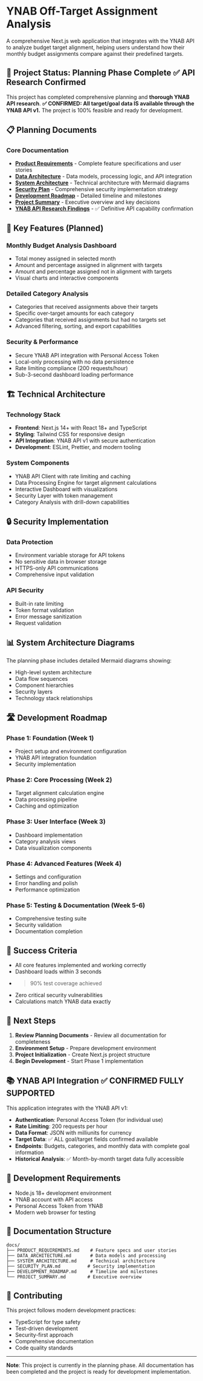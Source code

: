 # YNAB Off-Target Assignment Analysis

A comprehensive Next.js web application that integrates with the YNAB API to analyze budget target alignment, helping users understand how their monthly budget assignments compare against their predefined targets.

## 🎯 Project Status: Planning Phase Complete ✅ API Research Confirmed

This project has completed comprehensive planning and **thorough YNAB API research**. **✅ CONFIRMED: All target/goal data IS available through the YNAB API v1.** The project is 100% feasible and ready for development.

## 📋 Planning Documents

### Core Documentation
- **[Product Requirements](docs/PRODUCT_REQUIREMENTS.md)** - Complete feature specifications and user stories
- **[Data Architecture](docs/DATA_ARCHITECTURE.md)** - Data models, processing logic, and API integration
- **[System Architecture](docs/SYSTEM_ARCHITECTURE.md)** - Technical architecture with Mermaid diagrams
- **[Security Plan](docs/SECURITY_PLAN.md)** - Comprehensive security implementation strategy
- **[Development Roadmap](docs/DEVELOPMENT_ROADMAP.md)** - Detailed timeline and milestones
- **[Project Summary](docs/PROJECT_SUMMARY.md)** - Executive overview and key decisions
- **[YNAB API Research Findings](docs/YNAB_API_RESEARCH_FINDINGS.md)** - ✅ Definitive API capability confirmation

## 🚀 Key Features (Planned)

### Monthly Budget Analysis Dashboard
- Total money assigned in selected month
- Amount and percentage assigned in alignment with targets
- Amount and percentage assigned not in alignment with targets
- Visual charts and interactive components

### Detailed Category Analysis
- Categories that received assignments above their targets
- Specific over-target amounts for each category
- Categories that received assignments but had no targets set
- Advanced filtering, sorting, and export capabilities

### Security & Performance
- Secure YNAB API integration with Personal Access Token
- Local-only processing with no data persistence
- Rate limiting compliance (200 requests/hour)
- Sub-3-second dashboard loading performance

## 🏗️ Technical Architecture

### Technology Stack
- **Frontend**: Next.js 14+ with React 18+ and TypeScript
- **Styling**: Tailwind CSS for responsive design
- **API Integration**: YNAB API v1 with secure authentication
- **Development**: ESLint, Prettier, and modern tooling

### System Components
- YNAB API Client with rate limiting and caching
- Data Processing Engine for target alignment calculations
- Interactive Dashboard with visualizations
- Security Layer with token management
- Category Analysis with drill-down capabilities

## 🔒 Security Implementation

### Data Protection
- Environment variable storage for API tokens
- No sensitive data in browser storage
- HTTPS-only API communications
- Comprehensive input validation

### API Security
- Built-in rate limiting
- Token format validation
- Error message sanitization
- Request validation

## 📊 System Architecture Diagrams

The planning phase includes detailed Mermaid diagrams showing:
- High-level system architecture
- Data flow sequences
- Component hierarchies
- Security layers
- Technology stack relationships

## 🛣️ Development Roadmap

### Phase 1: Foundation (Week 1)
- Project setup and environment configuration
- YNAB API integration foundation
- Security implementation

### Phase 2: Core Processing (Week 2)
- Target alignment calculation engine
- Data processing pipeline
- Caching and optimization

### Phase 3: User Interface (Week 3)
- Dashboard implementation
- Category analysis views
- Data visualization components

### Phase 4: Advanced Features (Week 4)
- Settings and configuration
- Error handling and polish
- Performance optimization

### Phase 5: Testing & Documentation (Week 5-6)
- Comprehensive testing suite
- Security validation
- Documentation completion

## 🎯 Success Criteria

- All core features implemented and working correctly
- Dashboard loads within 3 seconds
- >90% test coverage achieved
- Zero critical security vulnerabilities
- Calculations match YNAB data exactly

## 🚦 Next Steps

1. **Review Planning Documents** - Review all documentation for completeness
2. **Environment Setup** - Prepare development environment
3. **Project Initialization** - Create Next.js project structure
4. **Begin Development** - Start Phase 1 implementation

## 📚 YNAB API Integration ✅ CONFIRMED FULLY SUPPORTED

This application integrates with the YNAB API v1:
- **Authentication**: Personal Access Token (for individual use)
- **Rate Limiting**: 200 requests per hour
- **Data Format**: JSON with milliunits for currency
- **Target Data**: ✅ ALL goal/target fields confirmed available
- **Endpoints**: Budgets, categories, and monthly data with complete goal information
- **Historical Analysis**: ✅ Month-by-month target data fully accessible

## 🔧 Development Requirements

- Node.js 18+ development environment
- YNAB account with API access
- Personal Access Token from YNAB
- Modern web browser for testing

## 📖 Documentation Structure

```
docs/
├── PRODUCT_REQUIREMENTS.md    # Feature specs and user stories
├── DATA_ARCHITECTURE.md       # Data models and processing
├── SYSTEM_ARCHITECTURE.md     # Technical architecture
├── SECURITY_PLAN.md          # Security implementation
├── DEVELOPMENT_ROADMAP.md     # Timeline and milestones
└── PROJECT_SUMMARY.md        # Executive overview
```

## 🤝 Contributing

This project follows modern development practices:
- TypeScript for type safety
- Test-driven development
- Security-first approach
- Comprehensive documentation
- Code quality standards

---

**Note**: This project is currently in the planning phase. All documentation has been completed and the project is ready for development implementation.
